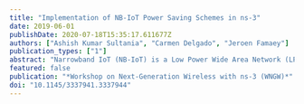 ```yaml
---
title: "Implementation of NB-IoT Power Saving Schemes in ns-3"
date: 2019-06-01
publishDate: 2020-07-18T15:35:17.611677Z
authors: ["Ashish Kumar Sultania", "Carmen Delgado", "Jeroen Famaey"]
publication_types: ["1"]
abstract: "Narrowband IoT (NB-IoT) is a Low Power Wide Area Network (LPWAN) radio technology standard that uses a subset of the Long-Term Evolution (LTE) specification issued by the 3rd Generation Partnership Project (3GPP). NB-IoT focuses specifically on extended coverage, long battery life and support for a large number of connected devices. Since the ns-3 simulator is already a popular platform for LTE research purposes, it can be adapted for NB-IoT simulations. In this paper, we present the ns-3 design and implementation details of power saving schemes for NB-IoT to evaluate the device's energy consumption and latency. The important features of power saving schemes include Power Saving Mode (PSM), extended Discontinuous Reception (eDRX) and Idle mode paging. We have validated our implementation by running and analyzing various experiments. The implemented code is available as open source."
featured: false
publication: "*Workshop on Next-Generation Wireless with ns-3 (WNGW)*"
doi: "10.1145/3337941.3337944"
---
```


